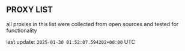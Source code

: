 ## PROXY LIST

all proxies in this list were collected from open sources and tested for functionality

last update: `2025-01-30 01:52:07.594202+00:00` UTC